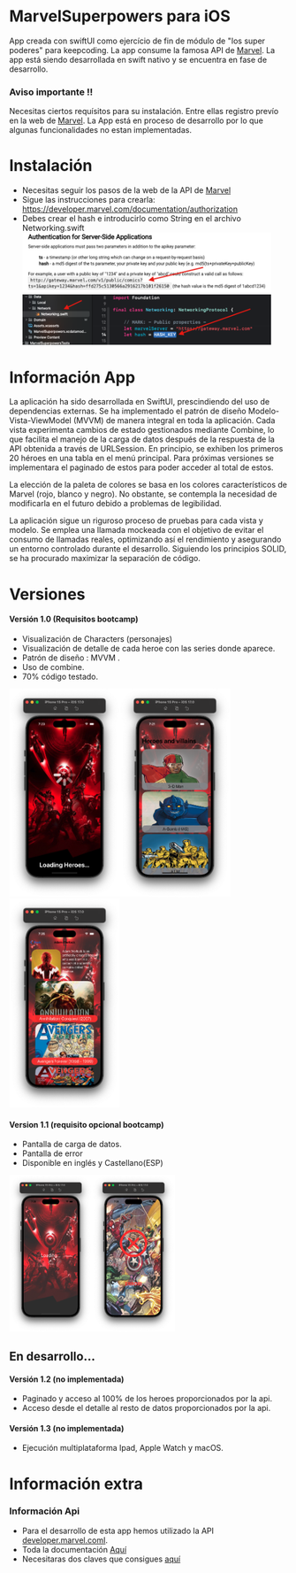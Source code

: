 # MarvelSuperpowers para iOS

App creada con swiftUI como ejercício de fin de módulo de "Ios super poderes" para keepcoding. 
La app consume la famosa API de  [Marvel](https://developer.marvel.com/).
La app está siendo desarrollada en swift nativo y se encuentra en fase de desarrollo.

### Aviso importante !!

 Necesitas ciertos requísitos para su instalación. Entre ellas registro prevío en la web de [Marvel](https://developer.marvel.com/).
 La App está en proceso de desarrollo por lo que algunas funcionalidades no estan implementadas.

# Instalación

- Necesitas seguir los pasos de la web de la API de [Marvel](https://developer.marvel.com/documentation/getting_started)
- Sigue las instrucciones para crearla: https://developer.marvel.com/documentation/authorization
- Debes crear el hash e introducirlo como String en el archivo Networking.swift
<img src="https://github.com/Pablomarke/GitImages/blob/main/marvelsuperpowers/DoHash.png" width="450" /><img src="https://github.com/Pablomarke/GitImages/blob/main/marvelsuperpowers/Hash.png" width="450" />

# Información App

La aplicación ha sido desarrollada en SwiftUI, prescindiendo del uso de dependencias externas. Se ha implementado el patrón de diseño Modelo-Vista-ViewModel (MVVM) de manera integral en toda la aplicación. Cada vista experimenta cambios de estado gestionados mediante Combine, lo que facilita el manejo de la carga de datos después de la respuesta de la API obtenida a través de URLSession.
En principio, se exhiben los primeros 20 héroes en una tabla en el menú principal.  Para próximas versiones se implementara el paginado de estos para poder acceder al total de estos.

La elección de la paleta de colores se basa en los colores característicos de Marvel (rojo, blanco y negro). No obstante, se contempla la necesidad de modificarla en el futuro debido a problemas de legibilidad.

La aplicación sigue un riguroso proceso de pruebas para cada vista y modelo. Se emplea una llamada mockeada con el objetivo de evitar el consumo de llamadas reales, optimizando así el rendimiento y asegurando un entorno controlado durante el desarrollo.
Siguiendo los principios SOLID, se ha procurado maximizar la separación de código.

# Versiones

#### Versión 1.0 (Requisitos bootcamp)
- Visualización de Characters (personajes)
- Visualización de detalle de cada heroe con las series donde aparece.
- Patrón de diseño : MVVM .
- Uso de combine.
- 70% código testado.
  
<img src="https://github.com/Pablomarke/GitImages/blob/main/marvelsuperpowers/Launch.png" width="200" /><img src="https://github.com/Pablomarke/GitImages/blob/main/marvelsuperpowers/Main.png" width="200" /><img src="https://github.com/Pablomarke/GitImages/blob/main/marvelsuperpowers/Detail.png" width="200" />
  
#### Version 1.1 (requisito opcional bootcamp)
- Pantalla de carga de datos.
- Pantalla de error
- Disponible en inglés y Castellano(ESP)
  
<img src="https://github.com/Pablomarke/GitImages/blob/main/marvelsuperpowers/Load.png" width="150" /><img src="https://github.com/Pablomarke/GitImages/blob/main/marvelsuperpowers/Error.png" width="150" />

## En desarrollo...

#### Versión 1.2 (no implementada)
- Paginado y acceso al 100% de los heroes proporcionados por la api.
- Acceso desde el detalle al resto de datos proporcionados por la api.

#### Versión 1.3 (no implementada)
- Ejecución multiplataforma Ipad, Apple Watch y macOS.
# Información extra
### Información Api

- Para el desarrollo de esta app hemos utilizado la API [developer.marvel.comI](https://developer.marvel.com/documentation/generalinfo).
- Toda la documentación [Aquí](https://developer.marvel.com/documentation/getting_started)
- Necesitaras dos claves que consigues [aquí](https://developer.marvel.com/documentation/getting_started)
 
